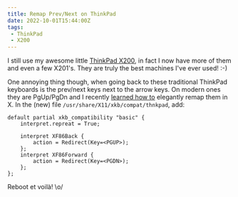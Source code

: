 ```yaml
---
title: Remap Prev/Next on ThinkPad
date: 2022-10-01T15:44:00Z
tags:
 - ThinkPad
 - X200
---
```


I still use my awesome little [ThinkPad X200][1], in fact I now have
more of them and even a few X201's.  They are truly the best machines
I've ever used! :-)

One annoying thing though, when going back to these traditional ThinkPad
keyboards is the prev/next keys next to the arrow keys.  On modern ones
they are PgUp/PgDn and I recently [learned how to][2] elegantly remap
them in X.  In the (new) file `/usr/share/X11/xkb/compat/thnkpad`, add:

    default partial xkb_compatibility "basic" {
        interpret.repreat = True;
        
        interpret XF86Back {
            action = Redirect(Key=<PGUP>);
        };
        interpret XF86Forward {
            action = Redirect(Key=<PGDN>);
        };
    };

Reboot et voilà! \o/

[1]: https://www.youtube.com/watch?v=CVG7SW0ouL8&ab_channel=LaptopRetrospective
[2]: https://www.thinkwiki.org/wiki/How_to_get_special_keys_to_work#Redirecting_XF86Back.2FXF86Forward
